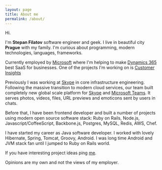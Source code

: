 ```yaml
---
layout: page
title: About me
permalink: /about/
---
```

Hi.

I'm **Stepan Filatov** software engineer and geek. 
I live in beautiful city **Prague** with my family.
I'm curious about programming, modern technologies, languages, frameworks.

Currently employed by [Microsoft](https://microsoft.com) where I'm helping to make [Dynamics 365](https://www.microsoft.com/en-us/dynamics365/home) best SaaS for businesses. One of the projects I'm working on is [Customer Insights](https://www.microsoft.com/en-us/dynamics365/customer-insights)

Previously I was working at [Skype](https://www.skype.com/) in core infrastructure engineering. Following the massive transition to modern cloud services, our team built completely new global scale platform for [Skype](https://www.skype.com/) and [Microsoft Teams](https://products.office.com/en-us/microsoft-teams/group-chat-software). It serves photos, videos, files, URL previews and emoticons sent by users in chats. 

Before that, I have been frontend developer and built a number of projects using modern open source software stack: Ruby on Rails, Node.js, Javascript/CoffeeScript, Backbone.js, Postgres, MySQL, Redis, AWS, Chef.

I have started my career as Java software developer. I worked with lovely Hibernate, Spring, Tomcat, Groovy, Android. I was long time Android and JVM stack fan until I jumped to Ruby on Rails world.

If you have interesting project ideas ping [me](mailto:filatov.st@gmail.com).

Opinions are my own and not the views of my employer.


